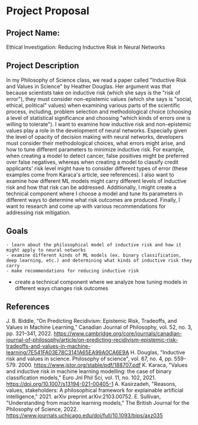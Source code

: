 # Project Proposal

## Project Name: 
Ethical Investigation: Reducing Inductive Risk in Neural Networks

## Project Description
In my Philosophy of Science class, we read a paper called "Inductive Risk and Values in Science" by Heather Douglas. Her argument was that because scientists take on inductive risk (which she says is the "risk of error"), they must consider non-epistemic values (which she says is "social, ethical, political" values) when examining various parts of the scientific process, including, problem selection and methodological choice (choosing a level of statistical significance and choosing "which kinds of errors one is willing to tolerate"). 
I want to examine how inductive risk and non-epistemic values play a role in the development of neural networks. Especially given the level of opacity of decision making with neural networks, developers must consider their methodological choices, what errors might arise, and how to tune different parameters to minimize inductive risk. For example, when creating a model to detect cancer, false positives might be preferred over false negatives, whereas when creating a model to classify credit applicants' risk level might have to consider different types of error (these examples come from Karaca's article, see references). 
I also want to examine how different ML models might carry different levels of inductive risk and how that risk can be addressed. Additionally, I might create a technical component where I choose a model and tune its parameters in different ways to determine what risk outcomes are produced. Finally, I want to research and come up with various recommendations for addressing risk mitigation. 

## Goals
	- learn about the philosophical model of inductive risk and how it might apply to neural networks 
	- examine different kinds of ML models (ex. binary classification, deep learning, etc.) and determining what kinds of inductive risk they carry
	- make recommendations for reducing inductive risk 
  - create a technical component where we analyze how tuning models in different ways changes risk outcomes 

## References 
J. B. Biddle, “On Predicting Recidivism: Epistemic Risk, Tradeoffs, and Values in Machine Learning,” Canadian Journal of Philosophy, vol. 52, no. 3, pp. 321–341, 2022. https://www.cambridge.org/core/journals/canadian-journal-of-philosophy/article/on-predicting-recidivism-epistemic-risk-tradeoffs-and-values-in-machine-learning/7E541FA03E78C3141A65EA99A0CA6E9A
H. Douglas, "Inductive risk and values in science. Philosophy of science", vol. 67, no. 4, pp. 559-579. 2000. https://www.jstor.org/stable/pdf/188707.pdf
K. Karaca, "Values and inductive risk in machine learning modelling: the case of binary classification models," Euro Jnl Phil Sci, vol. 11, no. 102, 2021. https://doi.org/10.1007/s13194-021-00405-1
A. Kasirzadeh, "Reasons, values, stakeholders: A philosophical framework for explainable artificial intelligence," 2021. arXiv preprint arXiv:2103.00752.
E. Sullivan, "Understanding from machine learning models," The British Journal for the Philosophy of Science, 2022. https://www.journals.uchicago.edu/doi/full/10.1093/bjps/axz035

